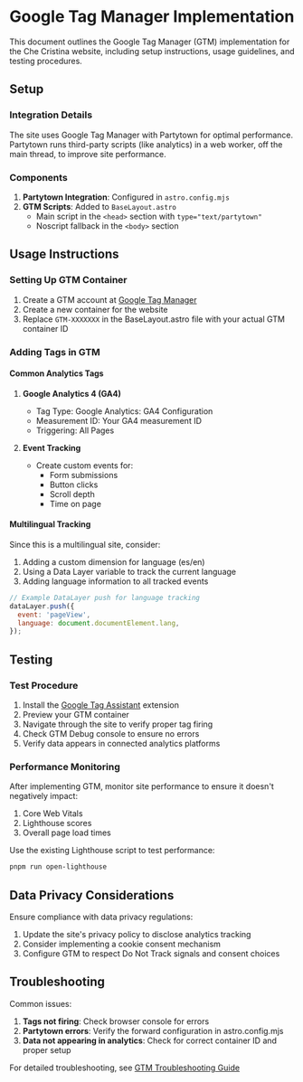 # Google Tag Manager Implementation

This document outlines the Google Tag Manager (GTM) implementation for the Che Cristina website, including setup instructions, usage guidelines, and testing procedures.

## Setup

### Integration Details

The site uses Google Tag Manager with Partytown for optimal performance. Partytown runs third-party scripts (like analytics) in a web worker, off the main thread, to improve site performance.

### Components

1. **Partytown Integration**: Configured in `astro.config.mjs`
2. **GTM Scripts**: Added to `BaseLayout.astro`
   - Main script in the `<head>` section with `type="text/partytown"`
   - Noscript fallback in the `<body>` section

## Usage Instructions

### Setting Up GTM Container

1. Create a GTM account at [Google Tag Manager](https://tagmanager.google.com/)
2. Create a new container for the website
3. Replace `GTM-XXXXXXX` in the BaseLayout.astro file with your actual GTM container ID

### Adding Tags in GTM

#### Common Analytics Tags

1. **Google Analytics 4 (GA4)**
   - Tag Type: Google Analytics: GA4 Configuration
   - Measurement ID: Your GA4 measurement ID
   - Triggering: All Pages

2. **Event Tracking**
   - Create custom events for:
     - Form submissions
     - Button clicks
     - Scroll depth
     - Time on page

#### Multilingual Tracking

Since this is a multilingual site, consider:

1. Adding a custom dimension for language (es/en)
2. Using a Data Layer variable to track the current language
3. Adding language information to all tracked events

```javascript
// Example DataLayer push for language tracking
dataLayer.push({
  event: 'pageView',
  language: document.documentElement.lang,
});
```

## Testing

### Test Procedure

1. Install the [Google Tag Assistant](https://tagassistant.google.com/) extension
2. Preview your GTM container
3. Navigate through the site to verify proper tag firing
4. Check GTM Debug console to ensure no errors
5. Verify data appears in connected analytics platforms

### Performance Monitoring

After implementing GTM, monitor site performance to ensure it doesn't negatively impact:

1. Core Web Vitals
2. Lighthouse scores
3. Overall page load times

Use the existing Lighthouse script to test performance:

```bash
pnpm run open-lighthouse
```

## Data Privacy Considerations

Ensure compliance with data privacy regulations:

1. Update the site's privacy policy to disclose analytics tracking
2. Consider implementing a cookie consent mechanism
3. Configure GTM to respect Do Not Track signals and consent choices

## Troubleshooting

Common issues:

1. **Tags not firing**: Check browser console for errors
2. **Partytown errors**: Verify the forward configuration in astro.config.mjs
3. **Data not appearing in analytics**: Check for correct container ID and proper setup

For detailed troubleshooting, see [GTM Troubleshooting Guide](https://support.google.com/tagmanager/answer/3281060)
